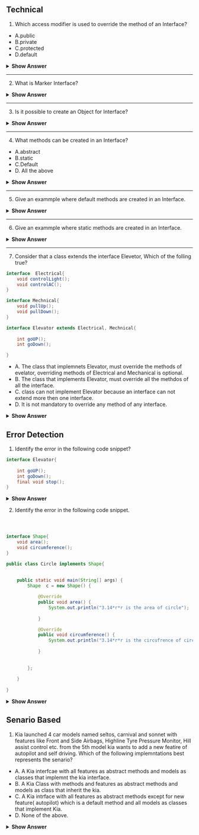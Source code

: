 ## Technical

1. Which access modifier is used to override the method of an Interface?

- A.public
- B.private
- C.protected
- D.default

<details>
<summary><b>Show Answer</b></summary>

A
  
<details>
  
<summary>Explanation</summary>
  
> All the methods in an interface are public by default and It is not possible to alter the access modifier while overriding the method.
    
</details>
  
</details>

---

2. What is Marker Interface?

<details>
  <summary><b>Show Answer</b></summary>

 A
 <details>
  <summary>Explanation</summary> 
    
>	Marker Interfaces are empty Interfaces (no fields or methods).
> Marker interfaces are used to pass the information to JVM that a certain object of a class can implement methods like Serializable, Cloneable etc.

  </details>
</details>

---

3. Is it possible to create an Object for Interface?

<details>
<summary><b>Show Answer</b></summary>  
 No 
<details>
  
  <summary>Explanation</summary> 
    
>	Interfaces contain abstract methods , Which means only method declerations are present but not implementation, so there is no purpose of an Object, But one can create an Object for a class that implements Interface and reference it to the Interface. 

  </details>
</details>

---

4. What methods can be created in an Interface?

- A.abstract
- B.static
- C.Default
- D. All the above

<details>
<summary><b>Show Answer</b></summary>  
 D
<details>
  
  <summary>Explanation</summary> 
    
>	 Interface is used to implement abstraction, so abstract methods are allowed in an Interface.
> Default methods are allowed to avoid the issue of madatory implementation of all methods in an Interface.
> static methods are gerneraly used to create elper methods, static methods are referenced to the interface, rather than the class that implements the interface.

  </details>
</details>

---

5. Give an exammple where default methods are created in an Interface.


<details>

  <summary><b>Show Answer</b> </summary>  
  
> Consider that there is an interface inplemented by 4 classes and a new method should be added to the interface, but all the previous classes should implement the new method, which crates trouble for the developer. So, the new method can be added as a defualt method. a default method in interface can be overriden by a class based on the requirement. 
    

   </details>
   
---


6. Give an exammple where static methods are created in an Interface.

<details>

  <summary><b>Show Answer</b> </summary>  
  
> Static methods scope is 
    

   </details>
   
 ---


7. Consider that a class extends the interface Elevetor, Which of the folling true?

``` java
interface  Electrical{
	void controlLight();
	void controlAC();
}

interface Mechnical{
	void pullUp();
	void pullDown();
}

interface Elevator extends Electrical, Mechnical{
	
	int goUP();
	int goDown();

}

```

- A. The class that implemnets Elevator, must override the methods of evelator, overriding methods of  Electrical and Mechanical is optional.
- B. The class that implements Elevator, must override all the methdos of all the interface.
- C. class can not implement Elevator because an interface can not extend more then one interface.
- D. It is not mandatory to override any method of any interface.

<details>
	
<summary><b>Show Answer</b></summary>
B
	
<details>

<summary><b>Explanation</b></summary>
	
> if a class implents Elevator, all the methods of Elevator, Mechanical and  Electrical are  inherited by class, all the methods other than default and static shoudl be overriden in the class.

</details>
</details>



## Error Detection

1. Identify the error in the following code snippet?

``` java
interface Elevator{
	
	int goUP();
	int goDown();
	final void stop();
}

```

<details><summary><b>Show Answer</b></summary>

> methods in the interface can be abstract or default or static.
> methods in interface can not be final, because final methods can not be overriden. Interfaces are created so they can be implemented by a class and the methods of an inteface shoould have the possibility to be overriden.

</details>

2. Identify the error in the following code snippet.

``` java



interface Shape{
	void area();
	void circumference();
}

public class Circle implements Shape{
	
	
	public static void main(String[] args) {
		Shape  c = new Shape() {

			@Override
			public void area() {
				System.out.println("3.14*r*r is the area of circle");
				
			}

			@Override
			public void circumference() {
				System.out.println("3.14*r*r is the circufrence of circle");
				
			}
			
			
		};
		
	}
	
}

```

<details>
	<summary><b>Show Answer</b></summary>
	
> A compile time error is created. eventhough the anonymous inner class overrides all the methods of the interface, The class Circle doesnt overrides them.

</details>


## Senario Based

1. Kia launched 4 car models named seltos, carnival and sonnet with features like Front and Side Airbags, Highline Tyre Pressure Monitor, Hill assist control etc. from the 5th model kia wants to add a new featire of autopilot and self driving. Which of the following implemntations best represents the senario?

- A. A Kia interfcae with all features as abstract methods and models as classes that implemnt the kia interface.
- B. A Kia Class with methods and features as abstract methods and models as class that inherit the kia.
- C. A Kia intrface with all features as abstract methods except for new feature( autopilot) which is a default method and all models as classes that implement Kia.
- D. None of the above.

<details>
	
<summary><b>Show Answer</b></summary>
	
C
	<details>
	
<summary><b>Explanation</b></summary>
	
	
> Kia(interface) has some models(Classes) that had some features till model 4 ( abstract methods in interface ), from model 5 a new feature auto pilot( method) is being added to upcomming kia car models. but the previous models doesnt support the autopilot( override the method) so the new feature is added as a default method which can be used by upcomming models.
	
	

</details>

</details>
















